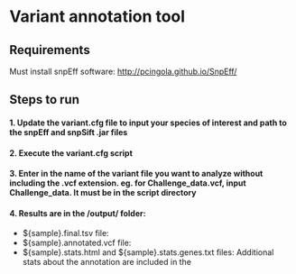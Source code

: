 # Variant annotation tool

## Requirements
Must install snpEff software: http://pcingola.github.io/SnpEff/

## Steps to run

#### 1.	Update the variant.cfg file to input your species of interest and path to the snpEff and snpSift .jar files
#### 2.	Execute the variant.cfg script
#### 3.	Enter in the name of the variant file you want to analyze without including the .vcf extension. eg. for Challenge_data.vcf, input Challenge_data. It must be in the script directory
#### 4.	Results are in the /output/ folder:
-  ${sample}.final.tsv file: 
-  ${sample}.annotated.vcf file: 
-  ${sample}.stats.html and ${sample}.stats.genes.txt files: Additional stats about the annotation are included in the 

